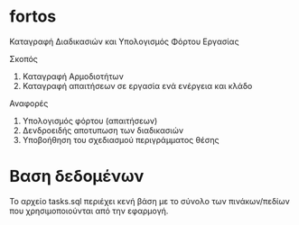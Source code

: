 # fortos
Καταγραφή Διαδικασιών και Υπολογισμός Φόρτου Εργασίας

Σκοπός
1. Καταγραφή Αρμοδιοτήτων
2. Καταγραφή απαιτήσεων σε εργασία ενά ενέργεια και κλάδο

Αναφορές
1. Υπολογισμός φόρτου (απαιτήσεων)
2. Δενδροειδής αποτυπωση των διαδικασιών
3. Υποβοήθηση του σχεδιασμού περιγράμματος θέσης

# Βαση δεδομένων
Το αρχείο tasks.sql περιέχει κενή βάση με το σύνολο των πινάκων/πεδίων που χρησιμοποιούνται από την εφαρμογή.
